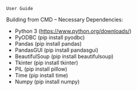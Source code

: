 	User Guide
Building from CMD – 
Necessary Dependencies:
-	Python 3 (https://www.python.org/downloads/)
-	PyODBC (pip install pyodbc)
-	Pandas (pip install pandas)
-	PandasGUI (pip install pandasgui)
-	BeautifulSoup (pip install beautifulsoup)
-	Tkinter (pip install tkinter)
-	PIL (pip install pillow)
-	Time (pip install time)
-	Numpy (pip install numpy)
